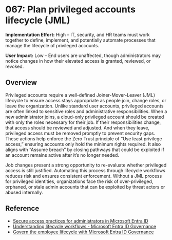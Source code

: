 # 067: Plan privileged accounts lifecycle (JML)

**Implementation Effort:** High – IT, security, and HR teams must work together to define, implement, and potentially automate processes that manage the lifecycle of privileged accounts.

**User Impact:** Low – End users are unaffected, though administrators may notice changes in how their elevated access is granted, reviewed, or revoked.

## Overview

Privileged accounts require a well-defined Joiner-Mover-Leaver (JML) lifecycle to ensure access stays appropriate as people join, change roles, or leave the organization. Unlike standard user accounts, privileged accounts are often linked to sensitive roles and administrative responsibilities. When a new administrator joins, a cloud-only privileged account should be created with only the roles necessary for their job. If their responsibilities change, that access should be reviewed and adjusted. And when they leave, privileged access must be removed promptly to prevent security gaps. These actions help enforce the Zero Trust principle of “Use least privilege access,” ensuring accounts only hold the minimum rights required. It also aligns with “Assume breach” by closing pathways that could be exploited if an account remains active after it’s no longer needed.

Job changes present a strong opportunity to re-evaluate whether privileged access is still justified. Automating this process through lifecycle workflows reduces risk and ensures consistent enforcement. Without a JML process for privileged identities, organizations face the risk of over-privileged, orphaned, or stale admin accounts that can be exploited by threat actors or abused internally.

## Reference

* [Secure access practices for administrators in Microsoft Entra ID](https://learn.microsoft.com/en-us/entra/identity/role-based-access-control/security-planning)
* [Understanding lifecycle workflows - Microsoft Entra ID Governance](https://learn.microsoft.com/en-us/entra/id-governance/understanding-lifecycle-workflows)
* [Govern the employee lifecycle with Microsoft Entra ID Governance](https://learn.microsoft.com/en-us/entra/id-governance/scenarios/govern-the-employee-lifecycle)
